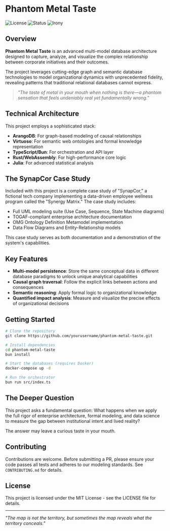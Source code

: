 # Phantom Metal Taste

![License](https://img.shields.io/badge/license-MIT-blue.svg)
![Status](https://img.shields.io/badge/status-experimental-orange.svg)
![Irony](https://img.shields.io/badge/irony-DISTINCT-red.svg)

## Overview

**Phantom Metal Taste** is an advanced multi-model database architecture designed to capture, analyze, and visualize the complex relationship between corporate initiatives and their outcomes.

The project leverages cutting-edge graph and semantic database technologies to model organizational dynamics with unprecedented fidelity, revealing patterns that traditional relational databases cannot express.

> *"The taste of metal in your mouth when nothing is there—a phantom sensation that feels undeniably real yet fundamentally wrong."*

## Technical Architecture

This project employs a sophisticated stack:

- **ArangoDB**: For graph-based modeling of causal relationships
- **Virtuoso**: For semantic web ontologies and formal knowledge representation
- **TypeScript/Bun**: For orchestration and API layer
- **Rust/WebAssembly**: For high-performance core logic
- **Julia**: For advanced statistical analysis

## The SynapCor Case Study

Included with this project is a complete case study of "SynapCor," a fictional tech company implementing a data-driven employee wellness program called the "Synergy Matrix." The case study includes:

- Full UML modeling suite (Use Case, Sequence, State Machine diagrams)
- TOGAF-compliant enterprise architecture documentation
- OMG Ontology Definition Metamodel implementation
- Data Flow Diagrams and Entity-Relationship models

This case study serves as both documentation and a demonstration of the system's capabilities.

## Key Features

- **Multi-model persistence**: Store the same conceptual data in different database paradigms to unlock unique analytical capabilities
- **Causal graph traversal**: Follow the explicit links between actions and consequences
- **Semantic reasoning**: Apply formal logic to organizational knowledge
- **Quantified impact analysis**: Measure and visualize the precise effects of organizational decisions

## Getting Started

```bash
# Clone the repository
git clone https://github.com/yourusername/phantom-metal-taste.git

# Install dependencies
cd phantom-metal-taste
bun install

# Start the databases (requires Docker)
docker-compose up -d

# Run the orchestrator
bun run src/index.ts
```

## The Deeper Question

This project asks a fundamental question: What happens when we apply the full rigor of enterprise architecture, formal modeling, and data science to measure the gap between institutional intent and lived reality?

The answer may leave a curious taste in your mouth.

## Contributing

Contributions are welcome. Before submitting a PR, please ensure your code passes all tests and adheres to our modeling standards. See `CONTRIBUTING.md` for details.

## License

This project is licensed under the MIT License - see the LICENSE file for details.

---

*"The map is not the territory, but sometimes the map reveals what the territory conceals."*

